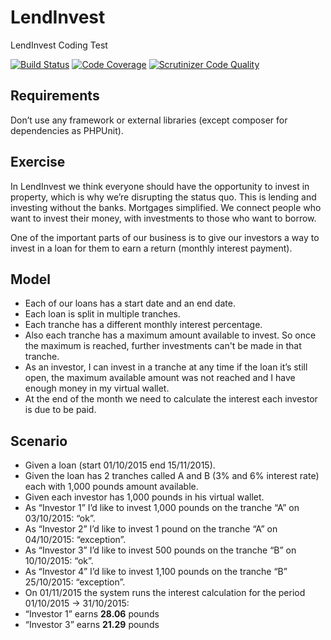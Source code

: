 # LendInvest
LendInvest Coding Test

[![Build Status](https://scrutinizer-ci.com/g/vasildakov/LendInvest/badges/build.png?b=master)](https://scrutinizer-ci.com/g/vasildakov/LendInvest/build-status/master)
[![Code Coverage](https://scrutinizer-ci.com/g/vasildakov/LendInvest/badges/coverage.png?b=master)](https://scrutinizer-ci.com/g/vasildakov/LendInvest/?branch=master)
[![Scrutinizer Code Quality](https://scrutinizer-ci.com/g/vasildakov/LendInvest/badges/quality-score.png?b=master)](https://scrutinizer-ci.com/g/vasildakov/LendInvest/?branch=master)

## Requirements
Don’t use any framework or external libraries (except composer for dependencies as PHPUnit).

## Exercise
In LendInvest we think everyone should have the opportunity to invest in property, which is why we’re disrupting the status quo. This is lending and investing without the banks. Mortgages simplified. We connect people who want to invest their money, with investments to those who want to borrow.

One of the important parts of our business is to give our investors a way to invest in a loan for them to earn a return (monthly interest payment).

## Model
- Each of our loans has a start date and an end date.
- Each loan is split in multiple tranches.
- Each tranche has a different monthly interest percentage.
- Also each tranche has a maximum amount available to invest. So once the maximum is
reached, further investments can't be made in that tranche.
- As an investor, I can invest in a tranche at any time if the loan it’s still open, the maximum
available amount was not reached and I have enough money in my virtual wallet.
- At the end of the month we need to calculate the interest each investor is due to be paid.

## Scenario

- Given a loan (start 01/10/2015 end 15/11/2015).
- Given the loan has 2 tranches called A and B (3% and 6% interest rate) each with 1,000
pounds amount available.
- Given each investor has 1,000 pounds in his virtual wallet.
- As “Investor 1” I’d like to invest 1,000 pounds on the tranche “A” on 03/10/2015: “ok”.
- As “Investor 2” I’d like to invest 1 pound on the tranche “A” on 04/10/2015: “exception”.
- As “Investor 3” I’d like to invest 500 pounds on the tranche “B” on 10/10/2015: “ok”.
- As “Investor 4” I’d like to invest 1,100 pounds on the tranche “B” 25/10/2015: “exception”.
- On 01/11/2015 the system runs the interest calculation for the period 01/10/2015 ->
31/10/2015:
- “Investor 1” earns **28.06** pounds
- “Investor 3” earns **21.29** pounds
